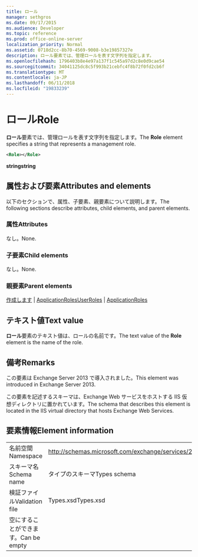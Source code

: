 ```yaml
---
title: ロール
manager: sethgros
ms.date: 09/17/2015
ms.audience: Developer
ms.topic: reference
ms.prod: office-online-server
localization_priority: Normal
ms.assetid: 0718d2cc-8b70-4569-9008-b3e19857327e
description: ロール要素では、管理ロールを表す文字列を指定します。
ms.openlocfilehash: 1796403b8e4e97a137f1c545a97d2c8e0d9cae54
ms.sourcegitcommit: 34041125dc8c5f993b21cebfc4f8b72f0fd2cb6f
ms.translationtype: MT
ms.contentlocale: ja-JP
ms.lasthandoff: 06/11/2018
ms.locfileid: "19833239"
---
```

# <a name="role"></a><span data-ttu-id="f6e29-103">ロール</span><span class="sxs-lookup"><span data-stu-id="f6e29-103">Role</span></span>

<span data-ttu-id="f6e29-104">**ロール**要素では、管理ロールを表す文字列を指定します。</span><span class="sxs-lookup"><span data-stu-id="f6e29-104">The **Role** element specifies a string that represents a management role.</span></span> 
  
```XML
<Role></Role>
```

 <span data-ttu-id="f6e29-105">**string**</span><span class="sxs-lookup"><span data-stu-id="f6e29-105">**string**</span></span>
## <a name="attributes-and-elements"></a><span data-ttu-id="f6e29-106">属性および要素</span><span class="sxs-lookup"><span data-stu-id="f6e29-106">Attributes and elements</span></span>

<span data-ttu-id="f6e29-107">以下のセクションで、属性、子要素、親要素について説明します。</span><span class="sxs-lookup"><span data-stu-id="f6e29-107">The following sections describe attributes, child elements, and parent elements.</span></span>
  
### <a name="attributes"></a><span data-ttu-id="f6e29-108">属性</span><span class="sxs-lookup"><span data-stu-id="f6e29-108">Attributes</span></span>

<span data-ttu-id="f6e29-109">なし。</span><span class="sxs-lookup"><span data-stu-id="f6e29-109">None.</span></span>
  
### <a name="child-elements"></a><span data-ttu-id="f6e29-110">子要素</span><span class="sxs-lookup"><span data-stu-id="f6e29-110">Child elements</span></span>

<span data-ttu-id="f6e29-111">なし。</span><span class="sxs-lookup"><span data-stu-id="f6e29-111">None.</span></span>
  
### <a name="parent-elements"></a><span data-ttu-id="f6e29-112">親要素</span><span class="sxs-lookup"><span data-stu-id="f6e29-112">Parent elements</span></span>

<span data-ttu-id="f6e29-113">[作成します](userroles.md) | [ApplicationRoles](applicationroles.md)</span><span class="sxs-lookup"><span data-stu-id="f6e29-113">[UserRoles](userroles.md) | [ApplicationRoles](applicationroles.md)</span></span>
  
## <a name="text-value"></a><span data-ttu-id="f6e29-114">テキスト値</span><span class="sxs-lookup"><span data-stu-id="f6e29-114">Text value</span></span>

<span data-ttu-id="f6e29-115">**ロール**要素のテキスト値は、ロールの名前です。</span><span class="sxs-lookup"><span data-stu-id="f6e29-115">The text value of the **Role** element is the name of the role.</span></span> 
  
## <a name="remarks"></a><span data-ttu-id="f6e29-116">備考</span><span class="sxs-lookup"><span data-stu-id="f6e29-116">Remarks</span></span>

<span data-ttu-id="f6e29-117">この要素は Exchange Server 2013 で導入されました。</span><span class="sxs-lookup"><span data-stu-id="f6e29-117">This element was introduced in Exchange Server 2013.</span></span>
  
<span data-ttu-id="f6e29-118">この要素を記述するスキーマは、Exchange Web サービスをホストする IIS 仮想ディレクトリに置かれています。</span><span class="sxs-lookup"><span data-stu-id="f6e29-118">The schema that describes this element is located in the IIS virtual directory that hosts Exchange Web Services.</span></span>
  
## <a name="element-information"></a><span data-ttu-id="f6e29-119">要素情報</span><span class="sxs-lookup"><span data-stu-id="f6e29-119">Element information</span></span>

|||
|:-----|:-----|
|<span data-ttu-id="f6e29-120">名前空間</span><span class="sxs-lookup"><span data-stu-id="f6e29-120">Namespace</span></span>  <br/> |http://schemas.microsoft.com/exchange/services/2006/types  <br/> |
|<span data-ttu-id="f6e29-121">スキーマ名</span><span class="sxs-lookup"><span data-stu-id="f6e29-121">Schema name</span></span>  <br/> |<span data-ttu-id="f6e29-122">タイプのスキーマ</span><span class="sxs-lookup"><span data-stu-id="f6e29-122">Types schema</span></span>  <br/> |
|<span data-ttu-id="f6e29-123">検証ファイル</span><span class="sxs-lookup"><span data-stu-id="f6e29-123">Validation file</span></span>  <br/> |<span data-ttu-id="f6e29-124">Types.xsd</span><span class="sxs-lookup"><span data-stu-id="f6e29-124">Types.xsd</span></span>  <br/> |
|<span data-ttu-id="f6e29-125">空にすることができます。</span><span class="sxs-lookup"><span data-stu-id="f6e29-125">Can be empty</span></span>  <br/> ||
   

